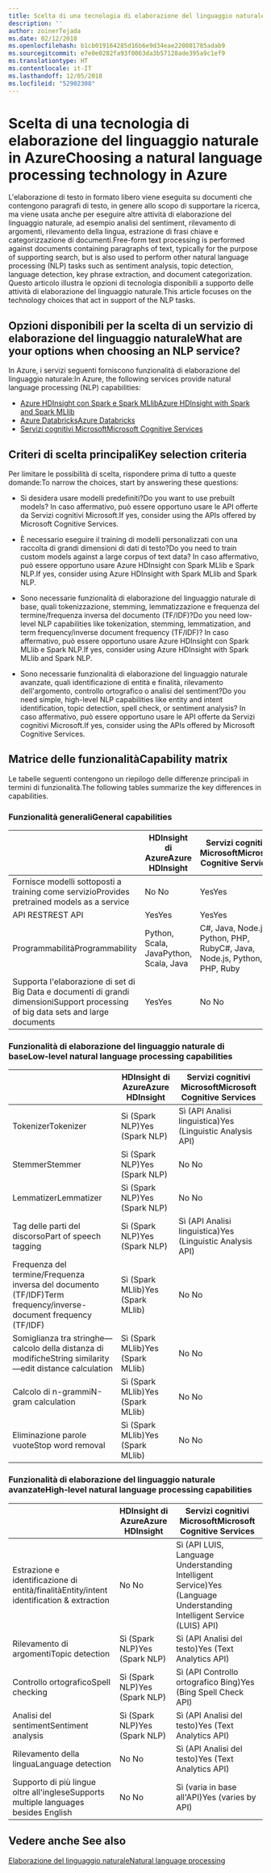 ```yaml
---
title: Scelta di una tecnologia di elaborazione del linguaggio naturale
description: ''
author: zoinerTejada
ms.date: 02/12/2018
ms.openlocfilehash: b1cb019164285d16b6e9d34eae220801785adab9
ms.sourcegitcommit: e7e0e0282fa93f0063da3b57128ade395a9c1ef9
ms.translationtype: HT
ms.contentlocale: it-IT
ms.lasthandoff: 12/05/2018
ms.locfileid: "52902308"
---
```

# <a name="choosing-a-natural-language-processing-technology-in-azure"></a><span data-ttu-id="f146f-102">Scelta di una tecnologia di elaborazione del linguaggio naturale in Azure</span><span class="sxs-lookup"><span data-stu-id="f146f-102">Choosing a natural language processing technology in Azure</span></span>

<span data-ttu-id="f146f-103">L'elaborazione di testo in formato libero viene eseguita su documenti che contengono paragrafi di testo, in genere allo scopo di supportare la ricerca, ma viene usata anche per eseguire altre attività di elaborazione del linguaggio naturale, ad esempio analisi del sentiment, rilevamento di argomenti, rilevamento della lingua, estrazione di frasi chiave e categorizzazione di documenti.</span><span class="sxs-lookup"><span data-stu-id="f146f-103">Free-form text processing is performed against documents containing paragraphs of text, typically for the purpose of supporting search, but is also used to perform other natural language processing (NLP) tasks such as sentiment analysis, topic detection, language detection, key phrase extraction, and document categorization.</span></span> <span data-ttu-id="f146f-104">Questo articolo illustra le opzioni di tecnologia disponibili a supporto delle attività di elaborazione del linguaggio naturale.</span><span class="sxs-lookup"><span data-stu-id="f146f-104">This article focuses on the technology choices that act in support of the NLP tasks.</span></span>

## <a name="what-are-your-options-when-choosing-an-nlp-service"></a><span data-ttu-id="f146f-105">Opzioni disponibili per la scelta di un servizio di elaborazione del linguaggio naturale</span><span class="sxs-lookup"><span data-stu-id="f146f-105">What are your options when choosing an NLP service?</span></span>

<span data-ttu-id="f146f-106">In Azure, i servizi seguenti forniscono funzionalità di elaborazione del linguaggio naturale:</span><span class="sxs-lookup"><span data-stu-id="f146f-106">In Azure, the following services provide natural language processing (NLP) capabilities:</span></span>

- [<span data-ttu-id="f146f-107">Azure HDInsight con Spark e Spark MLlib</span><span class="sxs-lookup"><span data-stu-id="f146f-107">Azure HDInsight with Spark and Spark MLlib</span></span>](/azure/hdinsight/spark/apache-spark-overview)
- [<span data-ttu-id="f146f-108">Azure Databricks</span><span class="sxs-lookup"><span data-stu-id="f146f-108">Azure Databricks</span></span>](/azure/azure-databricks/what-is-azure-databricks)
- [<span data-ttu-id="f146f-109">Servizi cognitivi Microsoft</span><span class="sxs-lookup"><span data-stu-id="f146f-109">Microsoft Cognitive Services</span></span>](/azure/cognitive-services/welcome)

## <a name="key-selection-criteria"></a><span data-ttu-id="f146f-110">Criteri di scelta principali</span><span class="sxs-lookup"><span data-stu-id="f146f-110">Key selection criteria</span></span>

<span data-ttu-id="f146f-111">Per limitare le possibilità di scelta, rispondere prima di tutto a queste domande:</span><span class="sxs-lookup"><span data-stu-id="f146f-111">To narrow the choices, start by answering these questions:</span></span>

- <span data-ttu-id="f146f-112">Si desidera usare modelli predefiniti?</span><span class="sxs-lookup"><span data-stu-id="f146f-112">Do you want to use prebuilt models?</span></span> <span data-ttu-id="f146f-113">In caso affermativo, può essere opportuno usare le API offerte da Servizi cognitivi Microsoft.</span><span class="sxs-lookup"><span data-stu-id="f146f-113">If yes, consider using the APIs offered by Microsoft Cognitive Services.</span></span>

- <span data-ttu-id="f146f-114">È necessario eseguire il training di modelli personalizzati con una raccolta di grandi dimensioni di dati di testo?</span><span class="sxs-lookup"><span data-stu-id="f146f-114">Do you need to train custom models against a large corpus of text data?</span></span> <span data-ttu-id="f146f-115">In caso affermativo, può essere opportuno usare Azure HDInsight con Spark MLlib e Spark NLP.</span><span class="sxs-lookup"><span data-stu-id="f146f-115">If yes, consider using Azure HDInsight with Spark MLlib and Spark NLP.</span></span>

- <span data-ttu-id="f146f-116">Sono necessarie funzionalità di elaborazione del linguaggio naturale di base, quali tokenizzazione, stemming, lemmatizzazione e frequenza del termine/frequenza inversa del documento (TF/IDF)?</span><span class="sxs-lookup"><span data-stu-id="f146f-116">Do you need low-level NLP capabilities like tokenization, stemming, lemmatization, and term frequency/inverse document frequency (TF/IDF)?</span></span> <span data-ttu-id="f146f-117">In caso affermativo, può essere opportuno usare Azure HDInsight con Spark MLlib e Spark NLP.</span><span class="sxs-lookup"><span data-stu-id="f146f-117">If yes, consider using Azure HDInsight with Spark MLlib and Spark NLP.</span></span>

- <span data-ttu-id="f146f-118">Sono necessarie funzionalità di elaborazione del linguaggio naturale avanzate, quali identificazione di entità e finalità, rilevamento dell'argomento, controllo ortografico o analisi del sentiment?</span><span class="sxs-lookup"><span data-stu-id="f146f-118">Do you need simple, high-level NLP capabilities like entity and intent identification, topic detection, spell check, or sentiment analysis?</span></span> <span data-ttu-id="f146f-119">In caso affermativo, può essere opportuno usare le API offerte da Servizi cognitivi Microsoft.</span><span class="sxs-lookup"><span data-stu-id="f146f-119">If yes, consider using the APIs offered by Microsoft Cognitive Services.</span></span>

## <a name="capability-matrix"></a><span data-ttu-id="f146f-120">Matrice delle funzionalità</span><span class="sxs-lookup"><span data-stu-id="f146f-120">Capability matrix</span></span>

<span data-ttu-id="f146f-121">Le tabelle seguenti contengono un riepilogo delle differenze principali in termini di funzionalità.</span><span class="sxs-lookup"><span data-stu-id="f146f-121">The following tables summarize the key differences in capabilities.</span></span>  

### <a name="general-capabilities"></a><span data-ttu-id="f146f-122">Funzionalità generali</span><span class="sxs-lookup"><span data-stu-id="f146f-122">General capabilities</span></span>

| | <span data-ttu-id="f146f-123">HDInsight di Azure</span><span class="sxs-lookup"><span data-stu-id="f146f-123">Azure HDInsight</span></span> | <span data-ttu-id="f146f-124">Servizi cognitivi Microsoft</span><span class="sxs-lookup"><span data-stu-id="f146f-124">Microsoft Cognitive Services</span></span> |
| --- | --- | --- |
| <span data-ttu-id="f146f-125">Fornisce modelli sottoposti a training come servizio</span><span class="sxs-lookup"><span data-stu-id="f146f-125">Provides pretrained models as a service</span></span> | <span data-ttu-id="f146f-126">No </span><span class="sxs-lookup"><span data-stu-id="f146f-126">No</span></span> | <span data-ttu-id="f146f-127">Yes</span><span class="sxs-lookup"><span data-stu-id="f146f-127">Yes</span></span> |
| <span data-ttu-id="f146f-128">API REST</span><span class="sxs-lookup"><span data-stu-id="f146f-128">REST API</span></span> | <span data-ttu-id="f146f-129">Yes</span><span class="sxs-lookup"><span data-stu-id="f146f-129">Yes</span></span> | <span data-ttu-id="f146f-130">Yes</span><span class="sxs-lookup"><span data-stu-id="f146f-130">Yes</span></span> |
| <span data-ttu-id="f146f-131">Programmabilità</span><span class="sxs-lookup"><span data-stu-id="f146f-131">Programmability</span></span> | <span data-ttu-id="f146f-132">Python, Scala, Java</span><span class="sxs-lookup"><span data-stu-id="f146f-132">Python, Scala, Java</span></span> | <span data-ttu-id="f146f-133">C#, Java, Node.js, Python, PHP, Ruby</span><span class="sxs-lookup"><span data-stu-id="f146f-133">C#, Java, Node.js, Python, PHP, Ruby</span></span> |
| <span data-ttu-id="f146f-134">Supporta l'elaborazione di set di Big Data e documenti di grandi dimensioni</span><span class="sxs-lookup"><span data-stu-id="f146f-134">Support processing of big data sets and large documents</span></span> | <span data-ttu-id="f146f-135">Yes</span><span class="sxs-lookup"><span data-stu-id="f146f-135">Yes</span></span> | <span data-ttu-id="f146f-136">No </span><span class="sxs-lookup"><span data-stu-id="f146f-136">No</span></span> |

### <a name="low-level-natural-language-processing-capabilities"></a><span data-ttu-id="f146f-137">Funzionalità di elaborazione del linguaggio naturale di base</span><span class="sxs-lookup"><span data-stu-id="f146f-137">Low-level natural language processing capabilities</span></span>

| | <span data-ttu-id="f146f-138">HDInsight di Azure</span><span class="sxs-lookup"><span data-stu-id="f146f-138">Azure HDInsight</span></span> | <span data-ttu-id="f146f-139">Servizi cognitivi Microsoft</span><span class="sxs-lookup"><span data-stu-id="f146f-139">Microsoft Cognitive Services</span></span> |  
| --- | --- | --- | 
| <span data-ttu-id="f146f-140">Tokenizer</span><span class="sxs-lookup"><span data-stu-id="f146f-140">Tokenizer</span></span> | <span data-ttu-id="f146f-141">Sì (Spark NLP)</span><span class="sxs-lookup"><span data-stu-id="f146f-141">Yes (Spark NLP)</span></span> | <span data-ttu-id="f146f-142">Sì (API Analisi linguistica)</span><span class="sxs-lookup"><span data-stu-id="f146f-142">Yes (Linguistic Analysis API)</span></span> |
| <span data-ttu-id="f146f-143">Stemmer</span><span class="sxs-lookup"><span data-stu-id="f146f-143">Stemmer</span></span> | <span data-ttu-id="f146f-144">Sì (Spark NLP)</span><span class="sxs-lookup"><span data-stu-id="f146f-144">Yes (Spark NLP)</span></span> | <span data-ttu-id="f146f-145">No </span><span class="sxs-lookup"><span data-stu-id="f146f-145">No</span></span> |
| <span data-ttu-id="f146f-146">Lemmatizer</span><span class="sxs-lookup"><span data-stu-id="f146f-146">Lemmatizer</span></span> | <span data-ttu-id="f146f-147">Sì (Spark NLP)</span><span class="sxs-lookup"><span data-stu-id="f146f-147">Yes (Spark NLP)</span></span> | <span data-ttu-id="f146f-148">No </span><span class="sxs-lookup"><span data-stu-id="f146f-148">No</span></span> |
| <span data-ttu-id="f146f-149">Tag delle parti del discorso</span><span class="sxs-lookup"><span data-stu-id="f146f-149">Part of speech tagging</span></span> | <span data-ttu-id="f146f-150">Sì (Spark NLP)</span><span class="sxs-lookup"><span data-stu-id="f146f-150">Yes (Spark NLP)</span></span> | <span data-ttu-id="f146f-151">Sì (API Analisi linguistica)</span><span class="sxs-lookup"><span data-stu-id="f146f-151">Yes (Linguistic Analysis API)</span></span> |
| <span data-ttu-id="f146f-152">Frequenza del termine/Frequenza inversa del documento (TF/IDF)</span><span class="sxs-lookup"><span data-stu-id="f146f-152">Term frequency/inverse-document frequency (TF/IDF)</span></span> | <span data-ttu-id="f146f-153">Sì (Spark MLlib)</span><span class="sxs-lookup"><span data-stu-id="f146f-153">Yes (Spark MLlib)</span></span> | <span data-ttu-id="f146f-154">No </span><span class="sxs-lookup"><span data-stu-id="f146f-154">No</span></span> |
| <span data-ttu-id="f146f-155">Somiglianza tra stringhe&mdash;calcolo della distanza di modifiche</span><span class="sxs-lookup"><span data-stu-id="f146f-155">String similarity&mdash;edit distance calculation</span></span> | <span data-ttu-id="f146f-156">Sì (Spark MLlib)</span><span class="sxs-lookup"><span data-stu-id="f146f-156">Yes (Spark MLlib)</span></span> | <span data-ttu-id="f146f-157">No </span><span class="sxs-lookup"><span data-stu-id="f146f-157">No</span></span> |
| <span data-ttu-id="f146f-158">Calcolo di n-grammi</span><span class="sxs-lookup"><span data-stu-id="f146f-158">N-gram calculation</span></span> | <span data-ttu-id="f146f-159">Sì (Spark MLlib)</span><span class="sxs-lookup"><span data-stu-id="f146f-159">Yes (Spark MLlib)</span></span> | <span data-ttu-id="f146f-160">No </span><span class="sxs-lookup"><span data-stu-id="f146f-160">No</span></span> |
| <span data-ttu-id="f146f-161">Eliminazione parole vuote</span><span class="sxs-lookup"><span data-stu-id="f146f-161">Stop word removal</span></span> | <span data-ttu-id="f146f-162">Sì (Spark MLlib)</span><span class="sxs-lookup"><span data-stu-id="f146f-162">Yes (Spark MLlib)</span></span> | <span data-ttu-id="f146f-163">No </span><span class="sxs-lookup"><span data-stu-id="f146f-163">No</span></span> |

### <a name="high-level-natural-language-processing-capabilities"></a><span data-ttu-id="f146f-164">Funzionalità di elaborazione del linguaggio naturale avanzate</span><span class="sxs-lookup"><span data-stu-id="f146f-164">High-level natural language processing capabilities</span></span>

| | <span data-ttu-id="f146f-165">HDInsight di Azure</span><span class="sxs-lookup"><span data-stu-id="f146f-165">Azure HDInsight</span></span> | <span data-ttu-id="f146f-166">Servizi cognitivi Microsoft</span><span class="sxs-lookup"><span data-stu-id="f146f-166">Microsoft Cognitive Services</span></span> |
| --- | --- | --- | 
| <span data-ttu-id="f146f-167">Estrazione e identificazione di entità/finalità</span><span class="sxs-lookup"><span data-stu-id="f146f-167">Entity/intent identification & extraction</span></span> | <span data-ttu-id="f146f-168">No </span><span class="sxs-lookup"><span data-stu-id="f146f-168">No</span></span> | <span data-ttu-id="f146f-169">Sì (API LUIS, Language Understanding Intelligent Service)</span><span class="sxs-lookup"><span data-stu-id="f146f-169">Yes (Language Understanding Intelligent Service (LUIS) API)</span></span> |    
| <span data-ttu-id="f146f-170">Rilevamento di argomenti</span><span class="sxs-lookup"><span data-stu-id="f146f-170">Topic detection</span></span> | <span data-ttu-id="f146f-171">Sì (Spark NLP)</span><span class="sxs-lookup"><span data-stu-id="f146f-171">Yes (Spark NLP)</span></span> | <span data-ttu-id="f146f-172">Sì (API Analisi del testo)</span><span class="sxs-lookup"><span data-stu-id="f146f-172">Yes (Text Analytics API)</span></span> |
| <span data-ttu-id="f146f-173">Controllo ortografico</span><span class="sxs-lookup"><span data-stu-id="f146f-173">Spell checking</span></span> | <span data-ttu-id="f146f-174">Sì (Spark NLP)</span><span class="sxs-lookup"><span data-stu-id="f146f-174">Yes (Spark NLP)</span></span> | <span data-ttu-id="f146f-175">Sì (API Controllo ortografico Bing)</span><span class="sxs-lookup"><span data-stu-id="f146f-175">Yes (Bing Spell Check API)</span></span> |
| <span data-ttu-id="f146f-176">Analisi del sentiment</span><span class="sxs-lookup"><span data-stu-id="f146f-176">Sentiment analysis</span></span> | <span data-ttu-id="f146f-177">Sì (Spark NLP)</span><span class="sxs-lookup"><span data-stu-id="f146f-177">Yes (Spark NLP)</span></span> | <span data-ttu-id="f146f-178">Sì (API Analisi del testo)</span><span class="sxs-lookup"><span data-stu-id="f146f-178">Yes (Text Analytics API)</span></span> |
| <span data-ttu-id="f146f-179">Rilevamento della lingua</span><span class="sxs-lookup"><span data-stu-id="f146f-179">Language detection</span></span> | <span data-ttu-id="f146f-180">No </span><span class="sxs-lookup"><span data-stu-id="f146f-180">No</span></span> | <span data-ttu-id="f146f-181">Sì (API Analisi del testo)</span><span class="sxs-lookup"><span data-stu-id="f146f-181">Yes (Text Analytics API)</span></span> |
| <span data-ttu-id="f146f-182">Supporto di più lingue oltre all'inglese</span><span class="sxs-lookup"><span data-stu-id="f146f-182">Supports multiple languages besides English</span></span> | <span data-ttu-id="f146f-183">No </span><span class="sxs-lookup"><span data-stu-id="f146f-183">No</span></span> | <span data-ttu-id="f146f-184">Sì (varia in base all'API)</span><span class="sxs-lookup"><span data-stu-id="f146f-184">Yes (varies by API)</span></span> |

## <a name="see-also"></a><span data-ttu-id="f146f-185">Vedere anche </span><span class="sxs-lookup"><span data-stu-id="f146f-185">See also</span></span>

[<span data-ttu-id="f146f-186">Elaborazione del linguaggio naturale</span><span class="sxs-lookup"><span data-stu-id="f146f-186">Natural language processing</span></span>](../scenarios/natural-language-processing.md)
